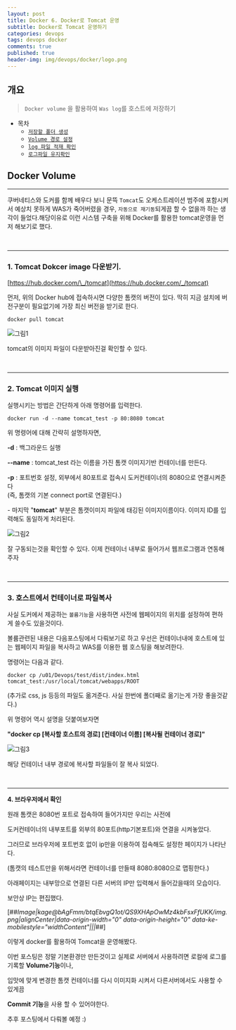 ```yaml
---
layout: post
title: Docker 6. Docker로 Tomcat 운영
subtitle: Docker로 Tomcat 운영하기
categories: devops
tags: devops docker
comments: true
published: true
header-img: img/devops/docker/logo.png
---
```


## 개요
> `Docker volume` 을 활용하여 `Was log`를 호스트에 저장하기 
  
- 목차
	- [`저장할 폴더 생성`](#1-tomcat의-로그를-저장할-폴더-생성)
	- [`Volume 경로 설정`](#2-volume-경로-설정)
	- [`log 파일 적재 확인`](#3-log-파일-적재-확인)
	- [`로그파일 유지확인`](#4-컨테이너-삭제-시-로그-파일-유지되는-것을-확인)
  
## Docker Volume
---
쿠버네티스와 도커를 함께 배우다 보니 문뜩 `Tomcat`도 오케스트레이션 범주에 포함시켜서 예상치 못하게 WAS가 죽어버렸을 경우, `자동으로 재기동`되게끔 할 수 없을까 하는 생각이 들었다.해당이유로 이런 시스템 구축을 위해 Docker를 활용한 tomcat운영을 먼저 해보기로 했다.

<br>

---


### **1\. Tomcat Dokcer image 다운받기.**

[https://hub.docker.com/\_/tomcat](https://hub.docker.com/_/tomcat)

먼저, 위의 Docker hub에 접속하시면 다양한 톰캣의 버전이 있다. 딱히 지금 설치에 버전구분이 필요없기에 가장 최신 버전을 받기로 한다.

```
docker pull tomcat
```

![그림1](https://cdn.jsdelivr.net/gh/zunoxi/zunoxi.github.io/assets/img/devops/docker/tomcat/1.png)

tomcat의 이미지 파일이 다운받아진걸 확인할 수 있다.

<br>

---

### **2\. Tomcat 이미지 실행**

실행시키는 방법은 간단하게 아래 명령어를 입력한다.

```
docker run -d --name tomcat_test -p 80:8080 tomcat

```

위 명령어에 대해 간략히 설명하자면,

**\-d** : 백그라운드 실행

**\--name** : tomcat\_test 라는 이름을 가진 톰캣 이미지기반 컨테이너를 만든다.

**\-p** : 포트번호 설정, 외부에서 80포트로 접속시 도커컨테이너의 8080으로 연결시켜준다  
(즉, 톰캣의 기본 connect port로 연결된다.)

\- 마지막 "**tomcat**" 부분은 톰캣이미지 파일에 태깅된 이미지이름이다. 이미지 ID를 입력해도 동일하게 처리된다.

![그림2](https://cdn.jsdelivr.net/gh/zunoxi/zunoxi.github.io/assets/img/devops/docker/tomcat/2.png)

잘 구동되는것을 확인할 수 있다. 이제 컨테이너 내부로 들어가서 웹프로그램과 연동해 주자

<br>

---

### **3\. 호스트에서 컨테이너로 파일복사**

사실 도커에서 제공하는 `볼륨기능`을 사용하면 사전에 웹페이지의 위치를 설정하여 편하게 쓸수도 있을것이다.

볼륨관련된 내용은 다음포스팅에서 다뤄보기로 하고 우선은 컨테이너내에 호스트에 있는 웹페이지 파일을 복사하고 WAS를 이용한 웹 호스팅을 해보려한다.

명령어는 다음과 같다.

```
docker cp /u01/Devops/test/dist/index.html tomcat_test:/usr/local/tomcat/webapps/ROOT
```

(추가로 css, js 등등의 파일도 옮겨준다. 사실 한번에 폴더째로 옮기는게 가장 좋을것같다.)

위 명령어 역시 설명을 덧붙여보자면

**"docker cp \[복사할 호스트의 경로\] \[컨테이너 이름\] \[복사될 컨테이너 경로\]"**

![그림3](https://cdn.jsdelivr.net/gh/zunoxi/zunoxi.github.io/assets/img/devops/docker/tomcat/3.png)

해당 컨테이너 내부 경로에 복사할 파일들이 잘 복사 되었다.

<br>

---

**4\. 브라우저에서 확인**

원래 톰캣은 8080번 포트로 접속하여 들어가지만 우리는 사전에

도커컨테이너의 내부포트를 외부의 80포트(http기본포트)와 연결을 시켜놓았다.

그러므로 브라우저에 포트번호 없이 ip만을 이용하여 접속해도 설정한 페이지가 나타난다.

(톰캣의 테스트만을 위해서라면 컨테이너를 만들때 8080:8080으로 맵핑한다.)

아래페이지는 내부망으로 연결된 다른 서버의 IP만 입력해서 들어갔을때의 모습이다.

보안상 IP는 편집했다.

[##_Image|kage@bAgFmm/btqEbvgQ1ot/QS9XHApOwMz4kbFsxFfUKK/img.png|alignCenter|data-origin-width="0" data-origin-height="0" data-ke-mobilestyle="widthContent"|||_##]

이렇게 docker를 활용하여 Tomcat을 운영해봤다.

이번 포스팅은 정말 기본환경만 만든것이고 실제로 서버에서 사용하려면 로컬에 로그를 기록할 **Volume기능**이나,

입맛에 맞게 변경한 톰캣 컨테이너를 다시 이미지화 시켜서 다른서버에서도 사용할 수 있게끔

**Commit 기능**을 사용 할 수 있어야한다.

추후 포스팅에서 다뤄볼 예정 :)